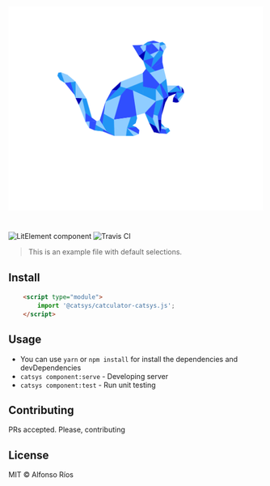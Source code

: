 ![catculator-catsys screenshot](catculator-catsys.svg)
# <catculator-catsys>

![LitElement component](https://img.shields.io/badge/litElement-component-blue.svg)
![Travis CI](https://travis-ci.org/github_username/catculator-catsys.svg?branch=master)

> This is an example file with default selections.

## Install

```html
    <script type="module">
        import '@catsys/catculator-catsys.js';
    </script>
```

## Usage

- You can use `yarn` or `npm install` for install the dependencies and devDependencies
- `catsys component:serve` - Developing server
- `catsys component:test` - Run unit testing

## Contributing

PRs accepted. Please, contributing

## License

MIT © Alfonso Ríos
